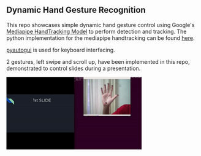 ## Dynamic Hand Gesture Recognition

This repo showcases simple dynamic hand gesture control using Google's [Mediapipe HandTracking Model](https://google.github.io/mediapipe/getting_started/building_examples.html#desktop) to perform detection and tracking. The python implementation for the mediapipe handtracking can be found [here](https://github.com/metalwhale/hand_tracking).

[pyautogui](https://pyautogui.readthedocs.io/en/latest/) is used for keyboard interfacing.

2 gestures, left swipe and scroll up, have been implemented in this repo, demonstrated to control slides during a presentation.



<img src="demo.gif" width="70%">

